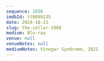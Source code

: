 ```yaml
---
sequence: 1658
imdbId: tt0099235
date: 2024-10-22
slug: the-cellar-1988
medium: Blu-ray
venue: null
venueNotes: null
mediumNotes: Vinegar Syndrome, 2021
---
```


